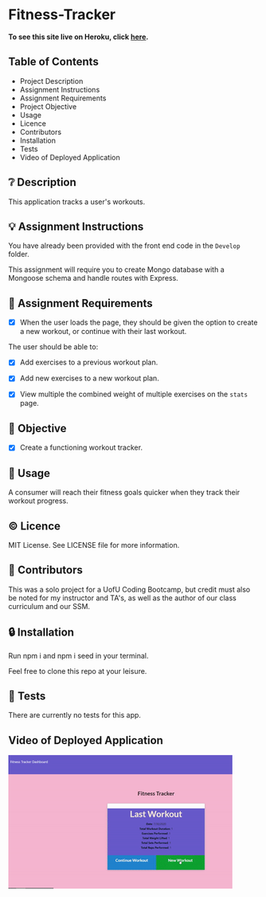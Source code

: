 # Fitness-Tracker

**To see this site live on Heroku, click [here](https://natalie-fitness.herokuapp.com/).**

## **Table of Contents**

* Project Description
* Assignment Instructions
* Assignment Requirements
* Project Objective
* Usage
* Licence
* Contributors
* Installation
* Tests
* Video of Deployed Application

## ❔ **Description**

This application tracks a user's workouts.

## 💡 **Assignment Instructions**

You have already been provided with the front end code in the `Develop` folder. 

This assignment will require you to create Mongo database with a Mongoose schema and handle routes with Express.

## 📌 **Assignment Requirements**

- [x] When the user loads the page, they should be given the option to create a new workout, or continue with their last workout.

The user should be able to:

  - [x] Add exercises to a previous workout plan.

  - [x] Add new exercises to a new workout plan.

  - [x] View multiple the combined weight of multiple exercises on the `stats` page.

## 🔲 **Objective**

- [x] Create a functioning workout tracker.

## 🔑 **Usage**

A consumer will reach their fitness goals quicker when they track their workout progress.

## © **Licence**

MIT License. See LICENSE file for more information.

## 💬 **Contributors**

This was a solo project for a UofU Coding Bootcamp, but credit must also be noted for my instructor and TA's, as well as the author of our class curriculum and our SSM. 

## 🔒 **Installation**

Run npm i and npm i seed in your terminal. 

Feel free to clone this repo at your leisure. 

## 📂 **Tests**

There are currently no tests for this app. 

## **Video of Deployed Application**

![Deployed Application](media/working_app.gif.gif)
